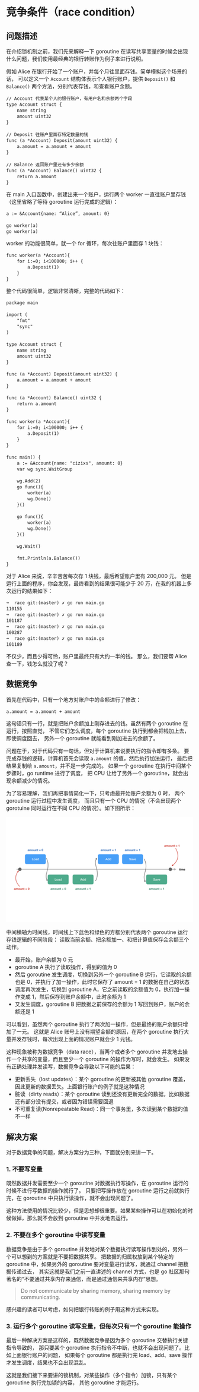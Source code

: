 # 竞争条件（race condition）

## 问题描述

在介绍锁机制之前，我们先来解释一下 goroutine 在读写共享变量的时候会出现什么问题，我们使用最经典的银行转账作为例子来进行说明。

假如 Alice 在银行开始了一个账户，并每个月往里面存钱。简单模拟这个场景的话，
可以定义一个 `Account` 结构体表示个人银行账户，提供 `Deposit()` 和 `Balance()` 两个方法，分别代表存钱，和查看账户余额。

```
// Account 代表某个人的银行账户，有用户名和余额两个字段
type Account struct {
    name string
    amount uint32
}

// Deposit 往账户里面存特定数量的钱
func (a *Account) Deposit(amount uint32) {
    a.amount = a.amount + amount
}

// Balance 返回账户里还有多少余额
func (a *Account) Balance() uint32 {
    return a.amount
}
```

在 main 入口函数中，创建出来一个账户，运行两个 worker 一直往账户里存钱（这里省略了等待 goroutine 运行完成的逻辑）：

```
a := &Account{name: “Alice”, amount: 0}

go worker(a)       
go worker(a)
```

worker 的功能很简单，就一个 for 循环，每次往账户里面存 1 块钱：

```
func worker(a *Account){
    for i:=0; i<100000; i++ {
        a.Deposit(1)
    }
}
```

整个代码很简单，逻辑非常清晰，完整的代码如下：

```
package main

import (
    "fmt"
    "sync"
)

type Account struct {
    name string
    amount uint32
}

func (a *Account) Deposit(amount uint32) {
    a.amount = a.amount + amount
}

func (a *Account) Balance() uint32 {
    return a.amount
}

func worker(a *Account){
    for i:=0; i<100000; i++ {
        a.Deposit(1)
    }
}

func main() {
    a := &Account{name: "cizixs", amount: 0}
    var wg sync.WaitGroup

    wg.Add(2)
    go func(){
        worker(a)
        wg.Done()
    }()

    go func(){
        worker(a)
        wg.Done()
    }()

    wg.Wait()

    fmt.Println(a.Balance())
}
```

对于 Alice 来说，辛辛苦苦每次存 1 块钱，最后希望账户里有 200,000 元。
但是运行上面的程序，你会发现，最终看到的结果很可能少于 20 万，在我的机器上多次运行的结果如下：

```
➜  race git:(master) ✗ go run main.go
110155
➜  race git:(master) ✗ go run main.go
101187
➜  race git:(master) ✗ go run main.go
100287
➜  race git:(master) ✗ go run main.go
101189
```

不仅少，而且少得可怜，账户里最终只有大约一半的钱。
那么，我们要帮 Alice 查一下，钱怎么就没了呢？

## 数据竞争

首先在代码中，只有一个地方对账户中的金额进行了修改：

```
a.amount = a.amount + amount
```

这句话只有一行，就是把账户余额加上刚存进去的钱。虽然有两个 goroutine 在运行，按照直觉，
不管它们怎么调度，每个 goroutine 执行到都会把钱加上去，即使调度回去，
另外一个 goroutine 就能看到刚加进去的余额了。

问题在于，对于代码只有一句话，但对于计算机来说要执行的指令却有多条。
要完成存钱的逻辑，计算机首先会读取 `a.amount` 的值，然后执行加法运行，
最后把结果复制给 `a.amount`，并不是一步完成的。
如果一个 goroutine 在执行中间某个步骤时，go runtime 进行了调度，
把 CPU 让给了另外一个 goroutine，就会出现余额减少的情况。

为了容易理解，我们再把事情简化一下，只考虑最开始账户余额为 0 时，
两个 goroutine 运行过程中发生调度，
而且只有一个 CPU 的情况（不会出现两个 gorotuine 同时运行在不同 CPU 的情况）。如下图所示：

![](../../_images/race-condition.jpeg)

中间横轴为时间线，时间线上下蓝色和绿色的方框分别代表两个 goroutine 运行存钱逻辑的不同阶段：
读取当前余额、把余额加一、和把计算值保存会余额三个动作。

- 最开始，账户余额为 0 元
- goroutine A 执行了读取操作，得到的值为 0
- 然后 goroutine 发生调度，切换到另外一个 goroutine B 运行，它读取的余额也是 0，并执行了加一操作，此时它保存了 amount = 1 的数据在自己的状态
- 调度再次发生，切换到 goroutine A，它之前读取的余额值为 0，执行加一操作变成 1，然后保存到账户余额中，此时余额为 1
- 又发生调度，goroutine B 把数据之前保存的余额为 1 写回到账户，账户的余额还是 1

可以看到，虽然两个 goroutine 执行了两次加一操作，但是最终的账户余额只增加了一元。
这就是 Alice 账号上没有期望金额的原因，在两个 goroutine 执行大量并发存钱时，每次出现上面的情况账户就会少 1 元钱。

这种现象被称为数据竞争（data race），当两个或者多个 goroutine 并发地去操作一个共享的变量，而且至少一个 goroutine 的操作为写时，就会发生。
如果没有正确处理并发读写，数据竞争会导致以下可能的后果：

* 更新丢失（lost updates）：某个 goroutine 的更新被其他 goroutine 覆盖，因此更新的数据丢失。上面银行账户的例子就是这种情况
* 脏读（dirty reads）：某个 goroutine 读到还没有更新完全的数据，比如数据还有部分没有提交，或者因为错误需要回退
* 不可重复读(Nonrepeatable Read)：同一个事务里，多次读到某个数据的值不一样

## 解决方案

对于数据竞争的问题，解决方案分为三种，下面就分别来讲一下。

### 1. 不要写变量

既然数据并发需要至少一个 goroutine 对数据执行写操作，在 goroutine 运行的时候不进行写数据的操作就行了。
只要把写操作放在 goroutine 运行之前就执行完，在 goroutine 中只执行读操作，就不会出现问题了。

这种方法使用的情况比较少，但是思想却很重要。如果某些操作可以在初始化的时候做掉，那么就不会放到 goroutine 中并发地去运行。

### 2. 不要在多个 goroutine 中读写变量

数据竞争是由于多个 goroutine 并发地对某个数据执行读写操作到处的，另外一个可以想到的方案就是不要把数据共享。
把数据的归属权放到某个特定的 goroutine 中，如果另外的 goroutine 要对变量进行读写，就通过 channel 把数据传递过去，
其实这就是我们之前一直讲述的 channel 方式，也是 go 社区那句著名的“不要通过共享内存来通信，而是通过通信来共享内存”思想。

> Do not communicate by sharing memory, sharing memory by communicating.

感兴趣的读者可以考虑，如何把银行转账的例子用这种方式来实现。

### 3. 运行多个 goroutine 读写变量，但每次只有一个 goroutine 能操作

最后一种解决方案是这样的，既然数据竞争是因为多个 goroutine 交替执行关键指令导致的，
那只要某个 goroutine 执行指令不中断，也就不会出现问题了。比如上面银行账户的问题，
如果每个 goroutine 都是执行完 load、add、save 操作才发生调度，结果也不会出现混乱。

这就是我们接下来要讲的锁机制，对某些操作（多个指令）加锁，只有某个 goroutine 执行完加锁的内容，
其他 goroutine 才能运行。
